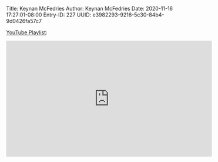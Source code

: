 Title: Keynan McFedries
Author: Keynan McFedries
Date: 2020-11-16 17:27:01-08:00
Entry-ID: 227
UUID: e3982293-9216-5c30-84b4-9d0426fa57c7

[YouTube Playlist](https://www.youtube.com/playlist?list=PLGxXHpmOBjSl_lldZuKR27XvS5SBoNdxp):

<iframe width="560" height="315" src="https://www.youtube.com/embed/videoseries?list=PLGxXHpmOBjSl_lldZuKR27XvS5SBoNdxp" frameborder="0" allow="accelerometer; autoplay; clipboard-write; encrypted-media; gyroscope; picture-in-picture" allowfullscreen></iframe>
